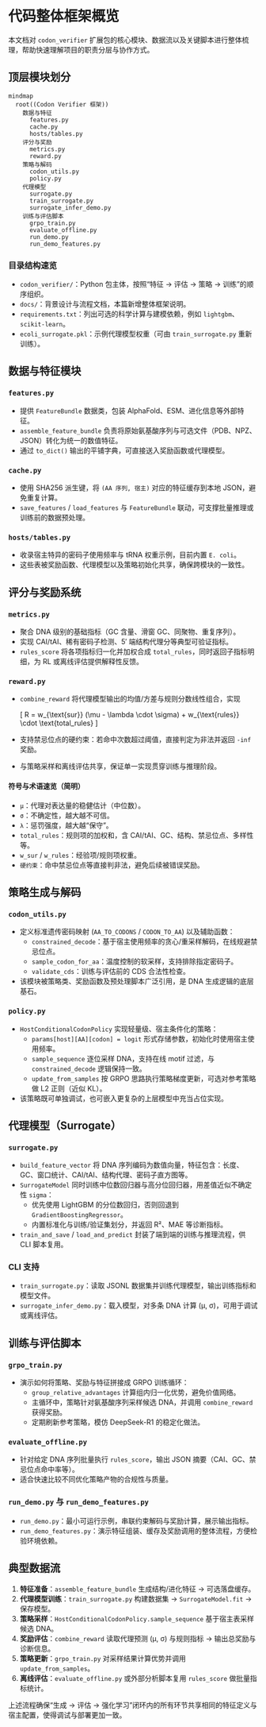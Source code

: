# 代码整体框架概览

本文档对 `codon_verifier` 扩展包的核心模块、数据流以及关键脚本进行整体梳理，帮助快速理解项目的职责分层与协作方式。

## 顶层模块划分

```mermaid
mindmap
  root((Codon Verifier 框架))
    数据与特征
      features.py
      cache.py
      hosts/tables.py
    评分与奖励
      metrics.py
      reward.py
    策略与解码
      codon_utils.py
      policy.py
    代理模型
      surrogate.py
      train_surrogate.py
      surrogate_infer_demo.py
    训练与评估脚本
      grpo_train.py
      evaluate_offline.py
      run_demo.py
      run_demo_features.py
```

### 目录结构速览

- `codon_verifier/`：Python 包主体，按照“特征 → 评估 → 策略 → 训练”的顺序组织。
- `docs/`：背景设计与流程文档，本篇新增整体框架说明。
- `requirements.txt`：列出可选的科学计算与建模依赖，例如 `lightgbm`、`scikit-learn`。
- `ecoli_surrogate.pkl`：示例代理模型权重（可由 `train_surrogate.py` 重新训练）。

## 数据与特征模块

### `features.py`

- 提供 `FeatureBundle` 数据类，包装 AlphaFold、ESM、进化信息等外部特征。
- `assemble_feature_bundle` 负责将原始氨基酸序列与可选文件（PDB、NPZ、JSON）转化为统一的数值特征。
- 通过 `to_dict()` 输出的平铺字典，可直接送入奖励函数或代理模型。

### `cache.py`

- 使用 SHA256 派生键，将 `(AA 序列, 宿主)` 对应的特征缓存到本地 JSON，避免重复计算。
- `save_features` / `load_features` 与 `FeatureBundle` 联动，可支撑批量推理或训练前的数据预处理。

### `hosts/tables.py`

- 收录宿主特异的密码子使用频率与 tRNA 权重示例，目前内置 `E. coli`。
- 这些表被奖励函数、代理模型以及策略初始化共享，确保跨模块的一致性。

## 评分与奖励系统

### `metrics.py`

- 聚合 DNA 级别的基础指标（GC 含量、滑窗 GC、同聚物、重复序列）。
- 实现 CAI/tAI、稀有密码子检测、5′ 端结构代理分等典型可验证指标。
- `rules_score` 将各项指标归一化并加权合成 `total_rules`，同时返回子指标明细，为 RL 或离线评估提供解释性反馈。

### `reward.py`

- `combine_reward` 将代理模型输出的均值/方差与规则分数线性组合，实现
  
  \[ R = w_{\text{sur}} (\mu - \lambda \cdot \sigma) + w_{\text{rules}} \cdot \text{total\_rules} \]
- 支持禁忌位点的硬约束：若命中次数超过阈值，直接判定为非法并返回 `-inf` 奖励。
- 与策略采样和离线评估共享，保证单一实现贯穿训练与推理阶段。

#### 符号与术语速览（简明）

- `μ`：代理对表达量的稳健估计（中位数）。
- `σ`：不确定性，越大越不可信。
- `λ`：惩罚强度，越大越“保守”。
- `total_rules`：规则项的加权和，含 CAI/tAI、GC、结构、禁忌位点、多样性等。
- `w_sur` / `w_rules`：经验项/规则项权重。
- `硬约束`：命中禁忌位点等直接判非法，避免后续被错误奖励。

## 策略生成与解码

### `codon_utils.py`

- 定义标准遗传密码映射 (`AA_TO_CODONS` / `CODON_TO_AA`) 以及辅助函数：
  - `constrained_decode`：基于宿主使用频率的贪心/重采样解码，在线规避禁忌位点。
  - `sample_codon_for_aa`：温度控制的软采样，支持排除指定密码子。
  - `validate_cds`：训练与评估前的 CDS 合法性检查。
- 该模块被策略类、奖励函数及预处理脚本广泛引用，是 DNA 生成逻辑的底层基石。

### `policy.py`

- `HostConditionalCodonPolicy` 实现轻量级、宿主条件化的策略：
  - `params[host][AA][codon] = logit` 形式存储参数，初始化时使用宿主使用频率。
  - `sample_sequence` 逐位采样 DNA，支持在线 motif 过滤，与 `constrained_decode` 逻辑保持一致。
  - `update_from_samples` 按 GRPO 思路执行策略梯度更新，可选对参考策略做 L2 正则（近似 KL）。
- 该策略既可单独调试，也可嵌入更复杂的上层模型中充当占位实现。

## 代理模型（Surrogate）

### `surrogate.py`

- `build_feature_vector` 将 DNA 序列编码为数值向量，特征包含：长度、GC、窗口统计、CAI/tAI、结构代理、密码子直方图等。
- `SurrogateModel` 同时训练中位数回归器与高分位回归器，用差值近似不确定性 `sigma`：
  - 优先使用 LightGBM 的分位数回归，否则回退到 `GradientBoostingRegressor`。
  - 内置标准化与训练/验证集划分，并返回 R²、MAE 等诊断指标。
- `train_and_save` / `load_and_predict` 封装了端到端的训练与推理流程，供 CLI 脚本复用。

### CLI 支持

- `train_surrogate.py`：读取 JSONL 数据集并训练代理模型，输出训练指标和模型文件。
- `surrogate_infer_demo.py`：载入模型，对多条 DNA 计算 (μ, σ)，可用于调试或离线评估。

## 训练与评估脚本

### `grpo_train.py`

- 演示如何将策略、奖励与特征拼接成 GRPO 训练循环：
  - `group_relative_advantages` 计算组内归一化优势，避免价值网络。
  - 主循环中，策略针对氨基酸序列采样候选 DNA，并调用 `combine_reward` 获得奖励。
  - 定期刷新参考策略，模仿 DeepSeek-R1 的稳定化做法。

### `evaluate_offline.py`

- 针对给定 DNA 序列批量执行 `rules_score`，输出 JSON 摘要（CAI、GC、禁忌位点命中率等）。
- 适合快速比较不同优化策略产物的合规性与质量。

### `run_demo.py` 与 `run_demo_features.py`

- `run_demo.py`：最小可运行示例，串联约束解码与奖励计算，展示输出指标。
- `run_demo_features.py`：演示特征组装、缓存及奖励调用的整体流程，方便检验环境依赖。

## 典型数据流

1. **特征准备**：`assemble_feature_bundle` 生成结构/进化特征 → 可选落盘缓存。
2. **代理模型训练**：`train_surrogate.py` 构建数据集 → `SurrogateModel.fit` → 保存模型。
3. **策略采样**：`HostConditionalCodonPolicy.sample_sequence` 基于宿主表采样候选 DNA。
4. **奖励评估**：`combine_reward` 读取代理预测 (μ, σ) 与规则指标 → 输出总奖励与诊断信息。
5. **策略更新**：`grpo_train.py` 对采样结果计算优势并调用 `update_from_samples`。
6. **离线评估**：`evaluate_offline.py` 或外部分析脚本复用 `rules_score` 做批量指标统计。

上述流程确保“生成 → 评估 → 强化学习”闭环内的所有环节共享相同的特征定义与宿主配置，使得调试与部署更加一致。
